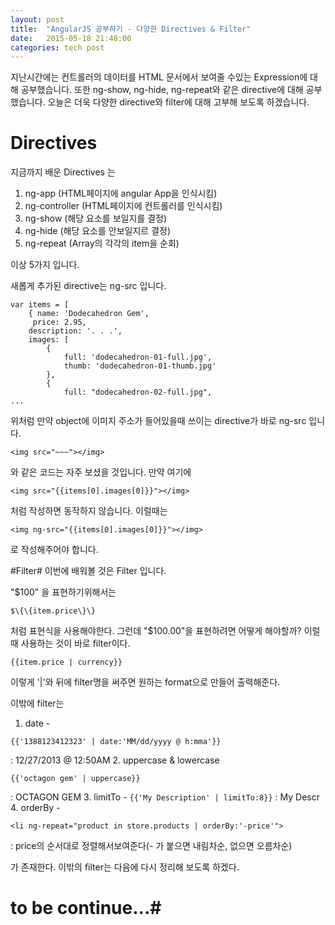 ```yaml
---
layout: post
title:  "AngularJS 공부하기 - 다양한 Directives & Filter"
date:   2015-05-18 21:48:00
categories: tech post
---
```


지난시간에는 컨트롤러의 데이터를 HTML 문서에서 보여줄 수있는 Expression에 대해 공부했습니다.
또한 ng-show, ng-hide, ng-repeat와 같은 directive에 대해 공부했습니다.
오늘은 더욱 다양한 directive와 filter에 대해 고부해 보도록 하겠습니다.

# Directives #
지금까지 배운 Directives 는

1. ng-app (HTML페이지에 angular App을 인식시킴)
2. ng-controller (HTML페이지에 컨트롤러를 인식시킴)
3. ng-show (해당 요소를 보일지를 결정)
4. ng-hide (해당 요소를 안보일지르 결정)
5. ng-repeat (Array의 각각의 item을 순회)

이상 5가지 입니다.

새롭게 추가된 directive는 ng-src 입니다.

~~~
var items = [
	{ name: 'Dodecahedron Gem',
	 price: 2.95,
	description: '. . .',
	images: [
		{
			full: 'dodecahedron-01-full.jpg',
			thumb: 'dodecahedron-01-thumb.jpg'
		},
		{
			full: "dodecahedron-02-full.jpg",
...
~~~

위처럼 만약 object에 이미지 주소가 들어있을때 쓰이는 directive가 바로 ng-src 입니다. 

~~~
<img src="~~~"></img>
~~~

와 같은 코드는 자주 보셨을 것입니다. 만약 여기에

~~~
<img src="{{items[0].images[0]}}"></img>
~~~ 

처럼 작성하면 동작하지 않습니다. 이럴때는

~~~
<img ng-src="{{items[0].images[0]}}"></img>
~~~ 

로 작성해주어야 합니다.

#Filter#
이번에 배워볼 것은 Filter 입니다.

"$100" 을 표현하기위해서는  
```
$\{\{item.price\}\}
``` 
처럼 표현식을 사용해야한다.
그런데 "$100.00"을 표현하려면 어떻게 해야할까?
이럴때 사용하는 것이 바로 filter이다. 

```
{{item.price | currency}}
```

이렇게 '|'와 뒤에 filter명을 써주면 원하는 format으로 만들어 출력해준다.

이밖에 filter는 

1. date - 
```
{{'1388123412323' | date:'MM/dd/yyyy @ h:mma'}}
``` 
: 12/27/2013 @ 12:50AM
2. uppercase & lowercase 
```
{{'octagon gem' | uppercase}}
```
: OCTAGON GEM
3. limitTo - 
`{{'My Description' | limitTo:8}}`
: My Descr
4. orderBy - 
```
<li ng-repeat="product in store.products | orderBy:'-price'">
``` 
: price의 순서대로 정렬해서보여준다(- 가 붙으면 내림차순, 없으면 오름차순)


가 존재한다. 이밖의 filter는 다음에 다시 정리해 보도록 하겠다.


# to be continue...#
